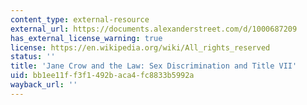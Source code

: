 ```yaml
---
content_type: external-resource
external_url: https://documents.alexanderstreet.com/d/1000687209
has_external_license_warning: true
license: https://en.wikipedia.org/wiki/All_rights_reserved
status: ''
title: 'Jane Crow and the Law: Sex Discrimination and Title VII'
uid: bb1ee11f-f3f1-492b-aca4-fc8833b5992a
wayback_url: ''
---
```

